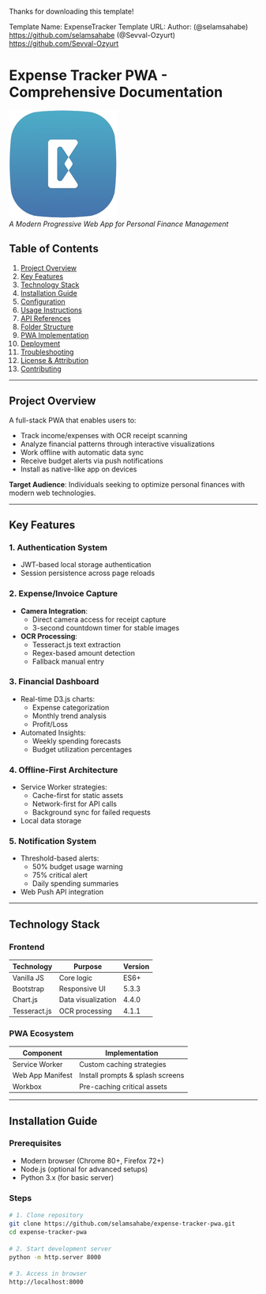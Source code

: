 Thanks for downloading this template!

Template Name: ExpenseTracker
Template URL: 
Author:
(@selamsahabe) https://github.com/selamsahabe
(@Sevval-Ozyurt) https://github.com/Sevval-Ozyurt



# Expense Tracker PWA - Comprehensive Documentation

![Demo](assets/img/1.png)  
*A Modern Progressive Web App for Personal Finance Management*

## Table of Contents
1. [Project Overview](#project-overview)
2. [Key Features](#key-features)
3. [Technology Stack](#technology-stack)
4. [Installation Guide](#installation-guide)
5. [Configuration](#configuration)
6. [Usage Instructions](#usage-instructions)
7. [API References](#api-references)
8. [Folder Structure](#folder-structure)
9. [PWA Implementation](#pwa-implementation)
10. [Deployment](#deployment)
11. [Troubleshooting](#troubleshooting)
12. [License & Attribution](#license--attribution)
13. [Contributing](#contributing)

---

## Project Overview <a name="project-overview"></a>
A full-stack PWA that enables users to:
- Track income/expenses with OCR receipt scanning
- Analyze financial patterns through interactive visualizations
- Work offline with automatic data sync
- Receive budget alerts via push notifications
- Install as native-like app on devices

**Target Audience**: Individuals seeking to optimize personal finances with modern web technologies.

---

## Key Features <a name="key-features"></a>

### 1. Authentication System
- JWT-based local storage authentication
- Session persistence across page reloads

### 2. Expense/Invoice Capture
- **Camera Integration**: 
  - Direct camera access for receipt capture
  - 3-second countdown timer for stable images
- **OCR Processing**:
  - Tesseract.js text extraction
  - Regex-based amount detection
  - Fallback manual entry

### 3. Financial Dashboard
- Real-time D3.js charts:
  - Expense categorization
  - Monthly trend analysis
  - Profit/Loss
- Automated Insights:
  - Weekly spending forecasts
  - Budget utilization percentages

### 4. Offline-First Architecture
- Service Worker strategies:
  - Cache-first for static assets
  - Network-first for API calls
  - Background sync for failed requests
- Local data storage

### 5. Notification System
- Threshold-based alerts:
  - 50% budget usage warning
  - 75% critical alert
  - Daily spending summaries
- Web Push API integration

---

## Technology Stack <a name="technology-stack"></a>

### Frontend
| Technology   | Purpose            | Version |
|--------------|--------------------|---------|
| Vanilla JS   | Core logic         | ES6+    |
| Bootstrap    | Responsive UI      | 5.3.3   |
| Chart.js     | Data visualization | 4.4.0   |
| Tesseract.js | OCR processing     | 4.1.1   |

### PWA Ecosystem
| Component | Implementation |
|-----------|----------------|
| Service Worker | Custom caching strategies |
| Web App Manifest | Install prompts & splash screens |
| Workbox | Pre-caching critical assets |

---

## Installation Guide <a name="installation-guide"></a>

### Prerequisites
- Modern browser (Chrome 80+, Firefox 72+)
- Node.js (optional for advanced setups)
- Python 3.x (for basic server)

### Steps
```bash
# 1. Clone repository
git clone https://github.com/selamsahabe/expense-tracker-pwa.git
cd expense-tracker-pwa

# 2. Start development server
python -m http.server 8000

# 3. Access in browser
http://localhost:8000